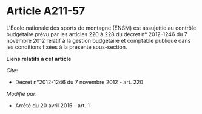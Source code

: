 # Article A211-57

L'Ecole nationale des sports de montagne (ENSM) est assujettie au contrôle budgétaire prévu par les articles 220 à 228 du
décret n° 2012-1246 du 7 novembre 2012 relatif à la gestion budgétaire et comptable publique dans les conditions fixées à la
présente sous-section.

**Liens relatifs à cet article**

_Cite_:

  - Décret n°2012-1246 du 7 novembre 2012 - art. 220

_Modifié par_:

  - Arrêté du 20 avril 2015 - art. 1
